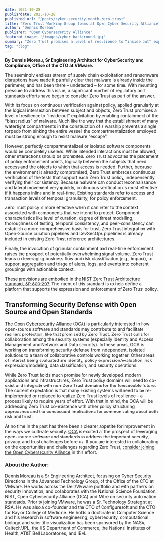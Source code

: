 ```yaml
---
date: 2021-10-28
publishdate: 2021-10-28
published_url: "/posts/cyber-security-month-zero-trust"
title: "Zero Trust Working Group forms at Open Cyber Security Alliance"
author: "Dennis Moreau"
publisher: "Open Cybersecurity Alliance"
featured_image: "/images/cyber_background.jpg"
summary: "Zero Trust promises a level of resilience to “inside out” exploitation by enabling containment of the “blast radius” of malware. Dennis Moreau, Senior Engineering Architect for CyberSecurity and Compliance at VMware, writes about a new OCA effort to address Zero Trust co-existence with other policy structuring approaches."
tag: "blog"
---
```



**By Dennis Moreau, Sr Engineering Architect for CyberSecurity and Compliance, Office of the CTO at VMware.**

The seemingly endless stream of supply chain exploitation and ransomware disruptions have made it painfully clear that malware is already inside the perimeter, and has been there – undetected – for some time. With mounting pressure to address this issue, a significant number of regulatory and standards efforts have begun to consider Zero Trust as part of the answer.

With its focus on continuous verification against policy, applied granularly at the logical intersection between subject and objects, Zero Trust promises a level of resilience to “inside out” exploitation by enabling containment of the “blast radius” of malware. Much like the way that the establishment of many watertight compartments in the construction of a warship prevents a single torpedo from sinking the entire vessel, the compartmentalization employed must be strong enough to resist malware “escape”.

However, perfectly compartmentalized or isolated software components would be completely useless. While intended interactions must be allowed, other interactions should be prohibited. Zero Trust advocates the placement of policy enforcement points, logically between the subjects that need access and the objects to which that access is needed. Further, because the environment is already compromised, Zero Trust embraces continuous verification of the tests that support each Zero Trust policy, independently verifying their consistency. Because malware can conduct reconnaissance and lateral movement very quickly, continuous verification is most effective if it happens inline and in real-time. Existing standards refer to access and transaction levels of temporal granularity, for policy enforcement.

Zero Trust policy is more effective when it can refer to the context associated with components that we intend to protect. Component characteristics like level of curation, degree of threat modelling, thoroughness of testing, temporal consistency, and peer-consistency can establish a more comprehensive basis for trust. Zero Trust integration with Open-Source curation pipelines and DevSecOps pipelines is already included in existing Zero Trust reference architectures.

Finally, the invocation of granular containment and real-time enforcement raises the prospect of potentially overwhelming signal volume. Zero Trust leans on leveraging business flow and risk classification (e.g., impact), to support aggregation and triage of alerts, logs, and events into coherent groupings with actionable context.

These provisions are embodied in the [NIST Zero Trust Architecture standard, SP 800-207](https://csrc.nist.gov/publications/detail/sp/800-207/final). The intent of this standard is to help define a platform that supports the expression and enforcement of Zero Trust policy.

## Transforming Security Defense with Open Source and Open Standards

[The Open Cybersecurity Alliance (OCA)](https://opencybersecurityalliance.org/) is particularly interested in how open-source software and standards may contribute to and facilitate resilient protection, like that promised by Zero Trust. Zero Trust calls for collaboration among the security systems (especially Identity and Access Management and Network and Data security). In these areas, OCA is working on transforming security defense from independent, isolated solutions to a team of collaborative controls working together.  Other areas of interest being evaluated are identity, policy expression/evaluation, risk expression/modeling, data classification, and security operations.

While Zero Trust holds much promise for newly developed, modern applications and infrastructures, Zero Trust policy domains will need to co-exist and integrate with non-Zero Trust domains for the foreseeable future. The current expectation is that many existing systems will need to be re-implemented or replaced to realize Zero Trust levels of resilience - a process likely to require years of effort. With that in mind, the OCA will be addressing Zero Trust co-existence with other policy structuring approaches and the consequent implications for communicating about both risk and trust.

At no time in the past has there been a clearer appetite for improvement in the ways we cultivate security. [OCA](https://github.com/opencybersecurityalliance/) is excited at the prospect of leveraging open-source software and standards to address the important security, privacy, and trust challenges before us. If you are interested in collaborating on the opportunities and challenges regarding Zero Trust, [consider joining the Open Cybersecurity Alliance](https://lists.oasis-open-projects.org/g/oca-architecture-wg) in this effort.

### About the Author:
[Dennis Moreau](https://www.linkedin.com/in/dennismoreau/) is a Sr Engineering Architect, focusing on Cyber Security Directions in the Advanced Technology Group, of the Office of the CTO at VMware. He works across the Dell/VMware portfolio and with partners on security innovation, and collaborates with the National Science Foundation, NIST, Open Cybersecurity Alliance (OCA) and Mitre on security automation standards. Prior to joining VMware, he was a Sr. Technology Strategist at RSA. He was also a co-founder and the CTO of Configuresoft and the CTO for Baylor College of Medicine.  He holds a doctorate in Computer Science and his research in software engineering, cybersecurity, computational biology, and scientific visualization has been sponsored by the NASA, Caltech/JPL, the US Department of Commerce, the National Institutes of Health, AT&T Bell Laboratories, and IBM.
